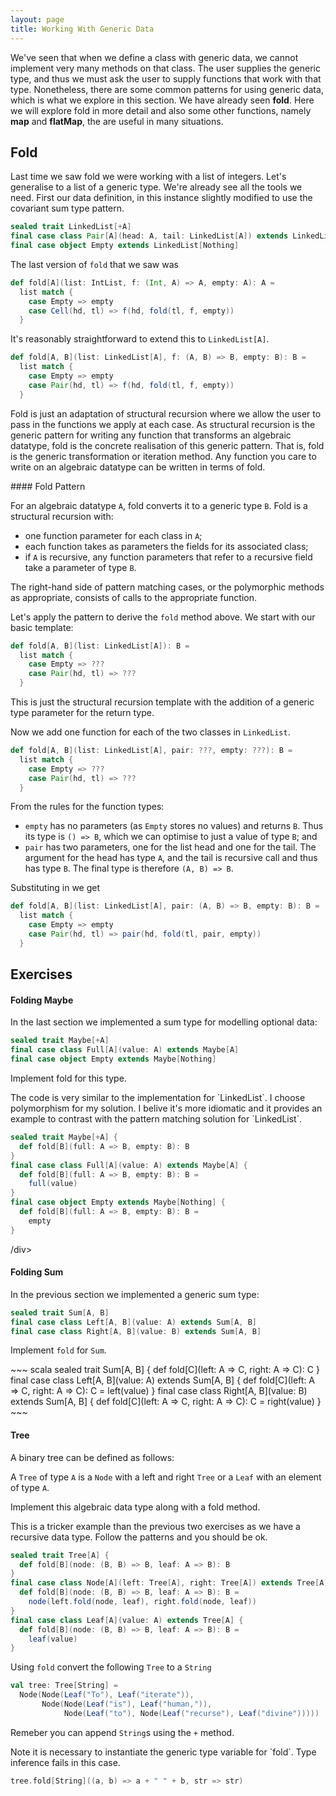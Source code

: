 ```yaml
---
layout: page
title: Working With Generic Data
---
```


We've seen that when we define a class with generic data, we cannot implement very many methods on that class. The user supplies the generic type, and thus we must ask the user to supply functions that work with that type. Nonetheless, there are some common patterns for using generic data, which is what we explore in this section. We have already seen **fold**. Here we will explore fold in more detail and also some other functions, namely **map** and **flatMap**, the are useful in many situations.


## Fold

Last time we saw fold we were working with a list of integers. Let's generalise to a list of a generic type. We're already see all the tools we need. First our data definition, in this instance slightly modified to use the covariant sum type pattern.

~~~ scala
sealed trait LinkedList[+A]
final case class Pair[A](head: A, tail: LinkedList[A]) extends LinkedList[A]
final case object Empty extends LinkedList[Nothing]
~~~

The last version of `fold` that we saw was

~~~ scala
def fold[A](list: IntList, f: (Int, A) => A, empty: A): A =
  list match {
    case Empty => empty
    case Cell(hd, tl) => f(hd, fold(tl, f, empty))
  }
~~~

It's reasonably straightforward to extend this to `LinkedList[A]`.

~~~ scala
def fold[A, B](list: LinkedList[A], f: (A, B) => B, empty: B): B =
  list match {
    case Empty => empty
    case Pair(hd, tl) => f(hd, fold(tl, f, empty))
  }
~~~

Fold is just an adaptation of structural recursion where we allow the user to pass in the functions we apply at each case. As structural recursion is the generic pattern for writing any function that transforms an algebraic datatype, fold is the concrete realisation of this generic pattern. That is, fold is the generic transformation or iteration method. Any function you care to write on an algebraic datatype can be written in terms of fold.

<div class="callout callout-info">
#### Fold Pattern

For an algebraic datatype `A`, fold converts it to a generic type `B`. Fold is a structural recursion with:

- one function parameter for each class in `A`;
- each function takes as parameters the fields for its associated class;
- if `A` is recursive, any function parameters that refer to a recursive field take a parameter of type `B`.

The right-hand side of pattern matching cases, or the polymorphic methods as appropriate, consists of calls to the appropriate function.
</div>

Let's apply the pattern to derive the `fold` method above. We start with our basic template:

~~~ scala
def fold[A, B](list: LinkedList[A]): B =
  list match {
    case Empty => ???
    case Pair(hd, tl) => ???
  }
~~~

This is just the structural recursion template with the addition of a generic type parameter for the return type.

Now we add one function for each of the two classes in `LinkedList`.

~~~ scala
def fold[A, B](list: LinkedList[A], pair: ???, empty: ???): B =
  list match {
    case Empty => ???
    case Pair(hd, tl) => ???
  }
~~~

From the rules for the function types:

- `empty` has no parameters (as `Empty` stores no values) and returns `B`. Thus its type is `() => B`, which we can optimise to just a value of type `B`; and
- `pair` has two parameters, one for the list head and one for the tail. The argument for the head has type `A`, and the tail is recursive call and thus has type `B`. The final type is therefore `(A, B) => B`.

Substituting in we get

~~~ scala
def fold[A, B](list: LinkedList[A], pair: (A, B) => B, empty: B): B =
  list match {
    case Empty => empty
    case Pair(hd, tl) => pair(hd, fold(tl, pair, empty))
  }
~~~

## Exercises

#### Folding Maybe

In the last section we implemented a sum type for modelling optional data:

~~~ scala
sealed trait Maybe[+A]
final case class Full[A](value: A) extends Maybe[A]
final case object Empty extends Maybe[Nothing]
~~~

Implement fold for this type.

<div class="solution">
The code is very similar to the implementation for `LinkedList`. I choose polymorphism for my solution. I belive it's more idiomatic and it provides an example to contrast with the pattern matching solution for `LinkedList`.

~~~ scala
sealed trait Maybe[+A] {
  def fold[B](full: A => B, empty: B): B
}
final case class Full[A](value: A) extends Maybe[A] {
  def fold[B](full: A => B, empty: B): B =
    full(value)
}
final case object Empty extends Maybe[Nothing] {
  def fold[B](full: A => B, empty: B): B =
    empty
}
~~~
/div>

#### Folding Sum

In the previous section we implemented a generic sum type:

~~~ scala
sealed trait Sum[A, B]
final case class Left[A, B](value: A) extends Sum[A, B]
final case class Right[A, B](value: B) extends Sum[A, B]
~~~

Implement `fold` for `Sum`.

<div class="solution">
~~~ scala
sealed trait Sum[A, B] {
  def fold[C](left: A => C, right: A => C): C
}
final case class Left[A, B](value: A) extends Sum[A, B] {
  def fold[C](left: A => C, right: A => C): C =
    left(value)
}
final case class Right[A, B](value: B) extends Sum[A, B] {
  def fold[C](left: A => C, right: A => C): C =
    right(value)
}
~~~
</div>


#### Tree

A binary tree can be defined as follows:

A `Tree` of type `A` is a `Node` with a left and right `Tree` or a `Leaf` with an element of type `A`.

Implement this algebraic data type along with a fold method.

<div class="solution">
This is a tricker example than the previous two exercises as we have a recursive data type. Follow the patterns and you should be ok.

~~~ scala
sealed trait Tree[A] {
  def fold[B](node: (B, B) => B, leaf: A => B): B
}
final case class Node[A](left: Tree[A], right: Tree[A]) extends Tree[A] {
  def fold[B](node: (B, B) => B, leaf: A => B): B =
    node(left.fold(node, leaf), right.fold(node, leaf))
}
final case class Leaf[A](value: A) extends Tree[A] {
  def fold[B](node: (B, B) => B, leaf: A => B): B =
    leaf(value)
}
~~~
</div>

Using `fold` convert the following `Tree` to a `String`

~~~ scala
val tree: Tree[String] =
  Node(Node(Leaf("To"), Leaf("iterate")),
       Node(Node(Leaf("is"), Leaf("human,")),
            Node(Leaf("to"), Node(Leaf("recurse"), Leaf("divine")))))
~~~

Remeber you can append `String`s using the `+` method.

<div class="solution">
Note it is necessary to instantiate the generic type variable for `fold`. Type inference fails in this case.

~~~ scala
tree.fold[String]((a, b) => a + " " + b, str => str)
~~~
</div>
